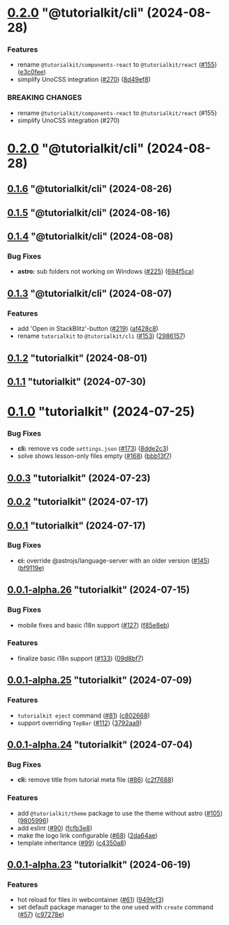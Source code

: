 # [0.2.0](https://github.com/stackblitz/tutorialkit/compare/0.1.6...0.2.0) "@tutorialkit/cli" (2024-08-28)


### Features

* rename `@tutorialkit/components-react` to `@tutorialkit/react` ([#155](https://github.com/stackblitz/tutorialkit/issues/155)) ([e3c0fee](https://github.com/stackblitz/tutorialkit/commit/e3c0fee902a7bfc312fb01b30531209815d460c3))
* simplify UnoCSS integration ([#270](https://github.com/stackblitz/tutorialkit/issues/270)) ([8d49ef8](https://github.com/stackblitz/tutorialkit/commit/8d49ef81272d84cbfa2c1a10742f01540fe3650c))


### BREAKING CHANGES

* rename `@tutorialkit/components-react` to `@tutorialkit/react` (#155)
* simplify UnoCSS integration (#270)



# [0.2.0](https://github.com/stackblitz/tutorialkit/compare/0.1.6...0.2.0) "@tutorialkit/cli" (2024-08-28)



## [0.1.6](https://github.com/stackblitz/tutorialkit/compare/0.1.5...0.1.6) "@tutorialkit/cli" (2024-08-26)



## [0.1.5](https://github.com/stackblitz/tutorialkit/compare/0.1.4...0.1.5) "@tutorialkit/cli" (2024-08-16)



## [0.1.4](https://github.com/stackblitz/tutorialkit/compare/0.1.3...0.1.4) "@tutorialkit/cli" (2024-08-08)


### Bug Fixes

* **astro:** sub folders not working on Windows ([#225](https://github.com/stackblitz/tutorialkit/issues/225)) ([694f5ca](https://github.com/stackblitz/tutorialkit/commit/694f5ca26dafae33554136ffbedea70c6c87585c))



## [0.1.3](https://github.com/stackblitz/tutorialkit/compare/0.1.2...0.1.3) "@tutorialkit/cli" (2024-08-07)


### Features

* add 'Open in StackBlitz'-button ([#219](https://github.com/stackblitz/tutorialkit/issues/219)) ([af428c8](https://github.com/stackblitz/tutorialkit/commit/af428c84f0cd817debd336dc43e88c19583800ce))
* rename `tutorialkit` to `@tutorialkit/cli` ([#153](https://github.com/stackblitz/tutorialkit/issues/153)) ([2986157](https://github.com/stackblitz/tutorialkit/commit/298615748b1f2d3ea737c591ce193eb0d28407ca))



## [0.1.2](https://github.com/stackblitz/tutorialkit/compare/0.1.1...0.1.2) "tutorialkit" (2024-08-01)



## [0.1.1](https://github.com/stackblitz/tutorialkit/compare/0.1.0...0.1.1) "tutorialkit" (2024-07-30)



# [0.1.0](https://github.com/stackblitz/tutorialkit/compare/0.0.3...0.1.0) "tutorialkit" (2024-07-25)


### Bug Fixes

* **cli:** remove vs code `settings.json` ([#173](https://github.com/stackblitz/tutorialkit/issues/173)) ([8dde2c3](https://github.com/stackblitz/tutorialkit/commit/8dde2c3248fe897921c1e928f5084c426270ede2))
* solve shows lesson-only files empty ([#168](https://github.com/stackblitz/tutorialkit/issues/168)) ([bbb13f7](https://github.com/stackblitz/tutorialkit/commit/bbb13f7251a5259a3f7b4fc8300d0b308828bd73))



## [0.0.3](https://github.com/stackblitz/tutorialkit/compare/0.0.2...0.0.3) "tutorialkit" (2024-07-23)



## [0.0.2](https://github.com/stackblitz/tutorialkit/compare/0.0.1...0.0.2) "tutorialkit" (2024-07-17)



## [0.0.1](https://github.com/stackblitz/tutorialkit/compare/0.0.1-alpha.26...0.0.1) "tutorialkit" (2024-07-17)


### Bug Fixes

* **ci:** override @astrojs/language-server with an older version ([#145](https://github.com/stackblitz/tutorialkit/issues/145)) ([bf9119e](https://github.com/stackblitz/tutorialkit/commit/bf9119ef29913eadd66581a103c3b34d9bf58401))



## [0.0.1-alpha.26](https://github.com/stackblitz/tutorialkit/compare/0.0.1-alpha.25...0.0.1-alpha.26) "tutorialkit" (2024-07-15)


### Bug Fixes

* mobile fixes and basic i18n support ([#127](https://github.com/stackblitz/tutorialkit/issues/127)) ([f85e8eb](https://github.com/stackblitz/tutorialkit/commit/f85e8eb6058473b0ad2e061d39e14d111f3f34fe))


### Features

* finalize basic i18n support ([#133](https://github.com/stackblitz/tutorialkit/issues/133)) ([09d8bf7](https://github.com/stackblitz/tutorialkit/commit/09d8bf7bd7673abb5b92b7de569daad1b44b07fd))



## [0.0.1-alpha.25](https://github.com/stackblitz/tutorialkit/compare/0.0.1-alpha.24...0.0.1-alpha.25) "tutorialkit" (2024-07-09)


### Features

* `tutorialkit eject` command ([#81](https://github.com/stackblitz/tutorialkit/issues/81)) ([c802668](https://github.com/stackblitz/tutorialkit/commit/c802668aa39875052ac917952bee8d491dde1557))
* support overriding `TopBar` ([#112](https://github.com/stackblitz/tutorialkit/issues/112)) ([3792aa9](https://github.com/stackblitz/tutorialkit/commit/3792aa99103ed2461c9b4922838fec7fbcb5dec7))



## [0.0.1-alpha.24](https://github.com/stackblitz/tutorialkit/compare/0.0.1-alpha.23...0.0.1-alpha.24) "tutorialkit" (2024-07-04)


### Bug Fixes

* **cli:** remove title from tutorial meta file ([#86](https://github.com/stackblitz/tutorialkit/issues/86)) ([c2f7688](https://github.com/stackblitz/tutorialkit/commit/c2f7688b27074c6261f025525437bccea9431fd3))


### Features

* add `@tutorialkit/theme` package to use the theme without astro ([#105](https://github.com/stackblitz/tutorialkit/issues/105)) ([9805996](https://github.com/stackblitz/tutorialkit/commit/9805996a4211a1c8a3e1bfbbd958a27f1957d4d7))
* add eslint ([#90](https://github.com/stackblitz/tutorialkit/issues/90)) ([fcfb3e8](https://github.com/stackblitz/tutorialkit/commit/fcfb3e8109b5be1ef59ac2bfd8efd4db8e635e34))
* make the logo link configurable ([#68](https://github.com/stackblitz/tutorialkit/issues/68)) ([2da64ae](https://github.com/stackblitz/tutorialkit/commit/2da64ae811cbb12aeab8fd1fb36bed4845542aa4))
* template inheritance ([#99](https://github.com/stackblitz/tutorialkit/issues/99)) ([c4350a8](https://github.com/stackblitz/tutorialkit/commit/c4350a8032d0d24ac9250be8b81869ddae88a538))



## [0.0.1-alpha.23](https://github.com/stackblitz/tutorialkit/compare/0.0.1-alpha.22...0.0.1-alpha.23) "tutorialkit" (2024-06-19)


### Features

* hot reload for files in webcontainer ([#61](https://github.com/stackblitz/tutorialkit/issues/61)) ([949fcf3](https://github.com/stackblitz/tutorialkit/commit/949fcf3438e3bf17902d753089372fbc03911136))
* set default package manager to the one used with `create` command ([#57](https://github.com/stackblitz/tutorialkit/issues/57)) ([c97278e](https://github.com/stackblitz/tutorialkit/commit/c97278e94292a2f4cfd76a75cb31e540b5c0d230))



